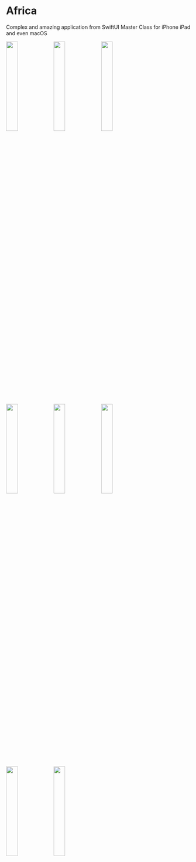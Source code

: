 # Africa
Complex and amazing application from SwiftUI Master Class for iPhone iPad and even macOS
<p float="left">
<img src="https://user-images.githubusercontent.com/49957509/197024640-9328eb89-c2f1-4d84-abf8-ec70bb588d58.png" width=25% height=25%>
<img src="https://user-images.githubusercontent.com/49957509/197025317-3701b8e2-c028-4ede-967d-6459c9c8846a.png" width=25% height=25%>
<img src="https://user-images.githubusercontent.com/49957509/197025383-9d2d85e9-009f-4c3c-b9a6-5e617e66a1d1.png" width=25% height=25%>
</p>
<p float="left">
<img src="https://user-images.githubusercontent.com/49957509/197025425-c69ad55e-74ae-4478-9043-be551d9e9dc5.png" width=25% height=25%>
<img src="https://user-images.githubusercontent.com/49957509/197025706-8a7d3b34-173c-43bc-8bff-9af57731e1bf.png" width=25% height=25%>
<img src="https://user-images.githubusercontent.com/49957509/197025732-046b5b2a-1b05-4285-847d-df6b55bd35b8.png" width=25% height=25%>
</p>
<p float="left">
<img src="https://user-images.githubusercontent.com/49957509/197025754-46588743-03b7-4594-a0db-28b0df56ed3f.png" width=25% height=25%>
<img src="https://user-images.githubusercontent.com/49957509/197025761-6a5dd289-6cfd-4d87-bd9f-51b0fc4a1f58.png" width=25% height=25%>
</p>
